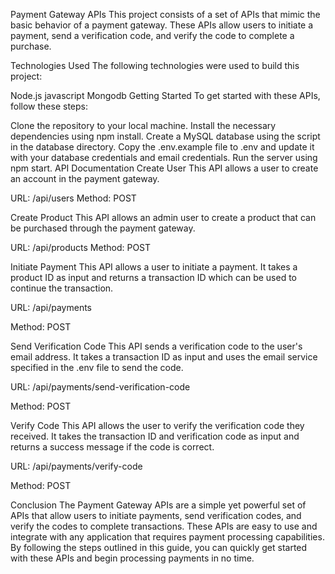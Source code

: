 Payment Gateway APIs
This project consists of a set of APIs that mimic the basic behavior of a payment gateway. These APIs allow users to initiate a payment, send a verification code, and verify the code to complete a purchase.

Technologies Used
The following technologies were used to build this project:

Node.js
javascript
Mongodb
Getting Started
To get started with these APIs, follow these steps:

Clone the repository to your local machine.
Install the necessary dependencies using npm install.
Create a MySQL database using the script in the database directory.
Copy the .env.example file to .env and update it with your database credentials and email credentials.
Run the server using npm start.
API Documentation
Create User
This API allows a user to create an account in the payment gateway.

URL: /api/users
Method: POST

Create Product
This API allows an admin user to create a product that can be purchased through the payment gateway.

URL: /api/products
Method: POST

Initiate Payment
This API allows a user to initiate a payment. It takes a product ID as input and returns a transaction ID which can be used to continue the transaction.

URL: /api/payments

Method: POST

Send Verification Code
This API sends a verification code to the user's email address. It takes a transaction ID as input and uses the email service specified in the .env file to send the code.

URL: /api/payments/send-verification-code

Method: POST

Verify Code
This API allows the user to verify the verification code they received. It takes the transaction ID and verification code as input and returns a success message if the code is correct.

URL: /api/payments/verify-code

Method: POST



Conclusion
The Payment Gateway APIs are a simple yet powerful set of APIs that allow users to initiate payments, send verification codes, and verify the codes to complete transactions. These APIs are easy to use and integrate with any application that requires payment processing capabilities. By following the steps outlined in this guide, you can quickly get started with these APIs and begin processing payments in no time.